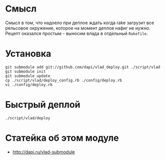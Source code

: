 # Смысл

Смысл в том, что надоело при деплое ждать когда rake загрузит все
рельсовое окружение, которое на момент деплоя нафиг не нужно. Рецепт
оказался простым - выносим влада в отдельный `Rakefile`.

# Установка

    git submodule add git://github.com/dapi/vlad_deploy.git ./script/vlad
    git submodule init
    git submodule update
    cp ./script/vlad/deploy_config.rb ./config/deploy.rb
    vi ./config/deploy.rb

# Быстрый деплой

    ./script/vlad/deploy

# Статейка об этом модуле

* http://dapi.ru/vlad-submodule